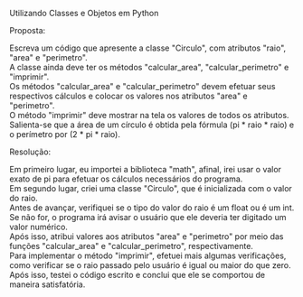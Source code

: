 Utilizando Classes e Objetos em Python

Proposta:

Escreva um código que apresente a classe "Circulo", com atributos "raio", "area" e "perimetro".                
A classe ainda deve ter os métodos "calcular_area", "calcular_perimetro" e "imprimir".             
Os métodos "calcular_area" e "calcular_perimetro" devem efetuar seus respectivos cálculos e colocar os valores nos atributos "area" e "perimetro".                     
O método "imprimir" deve mostrar na tela os valores de todos os atributos.             
Salienta-se que a área de um círculo é obtida pela fórmula (pi * raio * raio) e o perímetro por (2 * pi * raio).

Resolução:  

Em primeiro lugar, eu importei a biblioteca "math", afinal, irei usar o valor exato de pi para efetuar os cálculos necessários do programa.          
Em segundo lugar, criei uma classe "Circulo", que é inicializada com o valor do raio.      
Antes de avançar, verifiquei se o tipo do valor do raio é um float ou é um int.         
Se não for, o programa irá avisar o usuário que ele deveria ter digitado um valor numérico.        
Após isso, atribui valores aos atributos "area" e "perimetro" por meio das funções "calcular_area" e "calcular_perimetro", respectivamente.       
Para implementar o método "imprimir", efetuei mais algumas verificações, como verificar se o raio passado pelo usuário é igual ou maior do que zero.            
Após isso, testei o código escrito e conclui que ele se comportou de maneira satisfatória.                      
